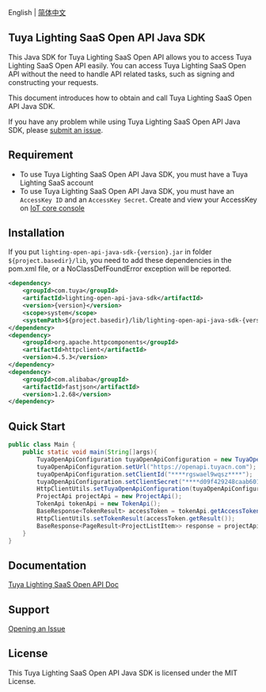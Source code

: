 English | [简体中文](./README_cn.md)

## Tuya Lighting SaaS Open API Java SDK

This Java SDK for Tuya Lighting SaaS Open API allows you to access Tuya Lighting SaaS Open API easily. You can access Tuya Lighting SaaS Open API without the need to handle API related tasks, such as signing and constructing your requests.

This document introduces how to obtain and call Tuya Lighting SaaS Open API Java SDK.

If you have any problem while using Tuya Lighting SaaS Open API Java SDK, please [submit an issue](https://github.com/tuya/tuya-lighting-open-api-sdk-java/issues/new).

## Requirement

- To use Tuya Lighting SaaS Open API Java SDK, you must have a Tuya Lighting SaaS account
- To use Tuya Lighting SaaS Open API Java SDK, you must have an `AccessKey ID` and an `AccessKey Secret`. Create and view your AccessKey on [IoT core console](https://iot.tuya.com/cloud/)

## Installation

If you put `lighting-open-api-java-sdk-{version}.jar` in folder `${project.basedir}/lib`, you need to add these dependencies in the pom.xml file, or a NoClassDefFoundError exception will be reported.
```xml
<dependency>
    <groupId>com.tuya</groupId>
    <artifactId>lighting-open-api-java-sdk</artifactId>
    <version>{version}</version>
    <scope>system</scope>
    <systemPath>${project.basedir}/lib/lighting-open-api-java-sdk-{version}.jar</systemPath>
</dependency>
<dependency>
    <groupId>org.apache.httpcomponents</groupId>
    <artifactId>httpclient</artifactId>
    <version>4.5.3</version>
</dependency>
<dependency>
    <groupId>com.alibaba</groupId>
    <artifactId>fastjson</artifactId>
    <version>1.2.68</version>
</dependency>
```

## Quick Start
```java
public class Main {
    public static void main(String[]args){
        TuyaOpenApiConfiguration tuyaOpenApiConfiguration = new TuyaOpenApiConfiguration();
        tuyaOpenApiConfiguration.setUrl("https://openapi.tuyacn.com");
        tuyaOpenApiConfiguration.setClientId("****rgswael9wqsz****");
        tuyaOpenApiConfiguration.setClientSecret("****d09f429248caab6017554f93****");
        HttpClientUtils.setTuyaOpenApiConfiguration(tuyaOpenApiConfiguration);
        ProjectApi projectApi = new ProjectApi();
        TokenApi tokenApi = new TokenApi();
        BaseResponse<TokenResult> accessToken = tokenApi.getAccessToken(1);
        HttpClientUtils.setTokenResult(accessToken.getResult());
        BaseResponse<PageResult<ProjectListItem>> response = projectApi.page(1, 10, null);
    }
}
```

## Documentation
[Tuya Lighting SaaS Open API Doc](https://developer.tuya.com/en/docs/iot/light?id=Ka65xlpme0eoz)

## Support
[Opening an Issue](https://github.com/tuya/tuya-lighting-open-api-sdk-java/issues/new)

## License
This Tuya Lighting SaaS Open API Java SDK is licensed under the MIT License.